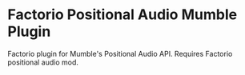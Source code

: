 # Factorio Positional Audio Mumble Plugin

Factorio plugin for Mumble's Positional Audio API. Requires Factorio positional audio mod.
